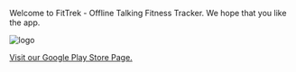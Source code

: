 Welcome to FitTrek - Offline Talking Fitness Tracker. We hope that you like the app.

![logo](www.github.com/gplay-ikstudios/apps/fittrek/submitted_logo.png)

[Visit our Google Play Store Page.](https://play.google.com/store/apps/details?id=com.ikstudios)
